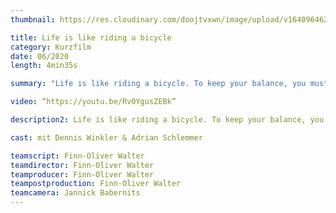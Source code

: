 ```yaml
---
thumbnail: https://res.cloudinary.com/doojtvxwn/image/upload/v1640964623/Life%20is%20like%20riding%20a%20bicycle/thumbnail-bicycle_h1wbbt.jpg

title: Life is like riding a bicycle
category: Kurzfilm
date: 06/2020
length: 4min35s

summary: "Life is like riding a bicycle. To keep your balance, you must keep moving. - Albert Einstein"

video: “https://youtu.be/RvOYgusZEBk”

description2: Life is like riding a bicycle. To keep your balance, you must keep moving.

cast: mit Dennis Winkler & Adrian Schlemmer

teamscript: Finn-Oliver Walter
teamdirector: Finn-Oliver Walter
teamproducer: Finn-Oliver Walter
teampostproduction: Finn-Oliver Walter
teamcamera: Jannick Babernits
---
```


<text-poster-section :title="title" :description="description2" :category="category" :videosrc="video"></text-poster-section>
